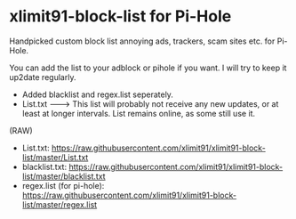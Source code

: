 # xlimit91-block-list for Pi-Hole
Handpicked custom block list annoying ads, trackers, scam sites etc. for Pi-Hole.

You can add the list to your adblock or pihole if you want. I will try to keep it up2date regularly.
- Added blacklist and regex.list seperately.
- List.txt ---> This list will probably not receive any new updates, or at least at longer intervals. List remains online, as some still use it.

(RAW)
- List.txt: https://raw.githubusercontent.com/xlimit91/xlimit91-block-list/master/List.txt
- blacklist.txt: https://raw.githubusercontent.com/xlimit91/xlimit91-block-list/master/blacklist.txt
- regex.list (for pi-hole): https://raw.githubusercontent.com/xlimit91/xlimit91-block-list/master/regex.list
